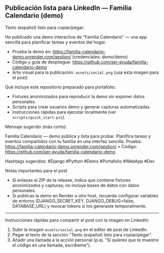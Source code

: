 ## Publicación lista para LinkedIn — Familia Calendario (demo)

Texto (español) listo para copiar/pegar:

He publicado una demo interactiva de "Familia Calendario" — una app sencilla para planificar tareas y eventos del hogar.

- Prueba la demo en: https://familia-calendario-demo.onrender.com/gestion/ (credenciales: demo/demo)
- Código y guía de despliegue: https://github.com/ser-ayuda/familia-calendario-demo
- Arte visual para la publicación: `assets/social.png` (usa esta imagen para el post)

Qué incluye este repositorio preparado para portafolio:
- Fixtures anonimizados para reproducir la demo sin exponer datos personales.
- Scripts para crear usuarios demo y generar capturas automatizadas.
- Instrucciones rápidas para ejecutar localmente (ver `scripts/quick_start.ps1`).

Mensaje sugerido (más corto):

Familia Calendario — demo pública y lista para probar. Planifica tareas y eventos compartidos con tu familia en una interfaz sencilla.
Prueba: https://familia-calendario-demo.onrender.com/gestion/  •  Código: https://github.com/ser-ayuda/familia-calendario-demo

Hashtags sugeridos:
#Django #Python #Demo #Portafolio #WebApp #Dev

Notas importantes para el post
- Si enlazas al ZIP de la release, indica que contiene fixtures anonimizados y capturas; no incluye bases de datos con datos personales.
- Si publicas la demo en Render u otro host, recuerda configurar variables de entorno (DJANGO_SECRET_KEY, DJANGO_DEBUG=false, DATABASE_URL) y revocar tokens si los generaste temporalmente.

---

Instrucciones rápidas para compartir el post con la imagen en LinkedIn:
1. Subir la imagen `assets/social.png` en el editor de post de LinkedIn.
2. Pegar el texto de la sección "Texto (español) listo para copiar/pegar".
3. Añadir una llamada a la acción personal (p.ej. "Si quieres que te muestre el código en una llamada, escríbeme").
